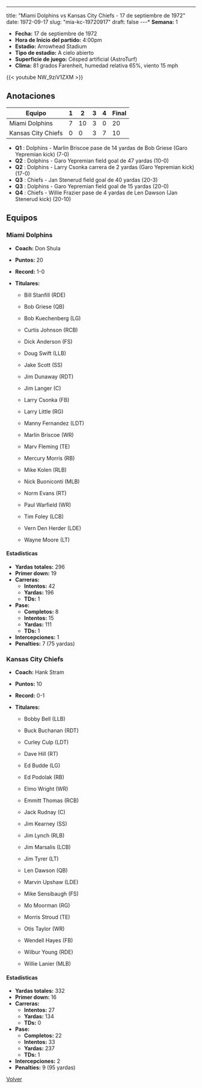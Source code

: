 ---
title: "Miami Dolphins vs Kansas City Chiefs - 17 de septiembre de 1972"
date: 1972-09-17
slug: "mia-kc-19720917"
draft: false
---* **Semana:** 1
* **Fecha:** 17 de septiembre de 1972
* **Hora de Inicio del partido:** 4:00pm
* **Estadio:** Arrowhead Stadium
* **Tipo de estadio:** A cielo abierto
* **Superficie de juego:** Césped artificial (AstroTurf)
* **Clima:** 81 grados Farenheit, humedad relativa 65%, viento 15 mph

{{< youtube NW_9ziV1ZXM >}}


## Anotaciones
| Equipo | 1 | 2 | 3 | 4 | Final |
|--------|---|---|---|---|-------|
| Miami Dolphins  | 7 | 10 | 3 | 0  | 20 |
| Kansas City Chiefs  | 0 | 0 | 3 | 7  | 10 |
* **Q1** : Dolphins - Marlin Briscoe pase de 14 yardas de Bob Griese (Garo Yepremian kick) (7-0)
* **Q2** : Dolphins - Garo Yepremian field goal de 47 yardas (10-0)
* **Q2** : Dolphins - Larry Csonka carrera de 2 yardas (Garo Yepremian kick) (17-0)
* **Q3** : Chiefs - Jan Stenerud field goal de 40 yardas (20-3)
* **Q3** : Dolphins - Garo Yepremian field goal de 15 yardas (20-0)
* **Q4** : Chiefs - Willie Frazier pase de 4 yardas de Len Dawson (Jan Stenerud kick) (20-10)


## Equipos


### Miami Dolphins
* **Coach:** Don Shula
* **Puntos:** 20
* **Record:** 1-0
* **Titulares:** 

  * Bill Stanfill (RDE) 

  * Bob Griese (QB) 

  * Bob Kuechenberg (LG) 

  * Curtis Johnson (RCB) 

  * Dick Anderson (FS) 

  * Doug Swift (LLB) 

  * Jake Scott (SS) 

  * Jim Dunaway (RDT) 

  * Jim Langer (C) 

  * Larry Csonka (FB) 

  * Larry Little (RG) 

  * Manny Fernandez (LDT) 

  * Marlin Briscoe (WR) 

  * Marv Fleming (TE) 

  * Mercury Morris (RB) 

  * Mike Kolen (RLB) 

  * Nick Buoniconti (MLB) 

  * Norm Evans (RT) 

  * Paul Warfield (WR) 

  * Tim Foley (LCB) 

  * Vern Den Herder (LDE) 

  * Wayne Moore (LT) 

#### Estadísticas
* **Yardas totales:** 296
* **Primer down:** 19
* **Carreras:**
  * **Intentos:** 42
  * **Yardas:** 196
  * **TDs:** 1
* **Pase:**
  * **Completos:** 8
  * **Intentos:** 15
  * **Yardas:** 111
  * **TDs:** 1
* **Intercepciones:** 1
* **Penalties:** 7 (75 yardas)

### Kansas City Chiefs
* **Coach:** Hank Stram
* **Puntos:** 10
* **Record:** 0-1
* **Titulares:** 

  * Bobby Bell (LLB) 

  * Buck Buchanan (RDT) 

  * Curley Culp (LDT) 

  * Dave Hill (RT) 

  * Ed Budde (LG) 

  * Ed Podolak (RB) 

  * Elmo Wright (WR) 

  * Emmitt Thomas (RCB) 

  * Jack Rudnay (C) 

  * Jim Kearney (SS) 

  * Jim Lynch (RLB) 

  * Jim Marsalis (LCB) 

  * Jim Tyrer (LT) 

  * Len Dawson (QB) 

  * Marvin Upshaw (LDE) 

  * Mike Sensibaugh (FS) 

  * Mo Moorman (RG) 

  * Morris Stroud (TE) 

  * Otis Taylor (WR) 

  * Wendell Hayes (FB) 

  * Wilbur Young (RDE) 

  * Willie Lanier (MLB) 

#### Estadísticas
* **Yardas totales:** 332
* **Primer down:** 16
* **Carreras:**
  * **Intentos:** 27
  * **Yardas:** 134
  * **TDs:** 0
* **Pase:**
  * **Completos:** 22
  * **Intentos:** 33
  * **Yardas:** 237
  * **TDs:** 1
* **Intercepciones:** 2
* **Penalties:** 9 (95 yardas)


[Volver](/historia/1972)
